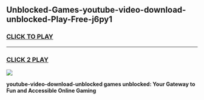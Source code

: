 
## Unblocked-Games-youtube-video-download-unblocked-Play-Free-j6py1
<h3>
<a href="https://premium76.site?title=youtube-video-download-unblocked&ref=18A1">CLICK TO PLAY</a></h3>
<hr>

<h3>
<a href="https://premium76.site?title=youtube-video-download-unblocked&ref=18A1">CLICK 2 PLAY</a>
  
</h3>

<a href="https://premium76.site?title=youtube-video-download-unblocked&ref=18A1"><img src="https://clearcache.store/games.png"></a>


**youtube-video-download-unblocked games unblocked: Your Gateway to Fun and Accessible Online Gaming**
